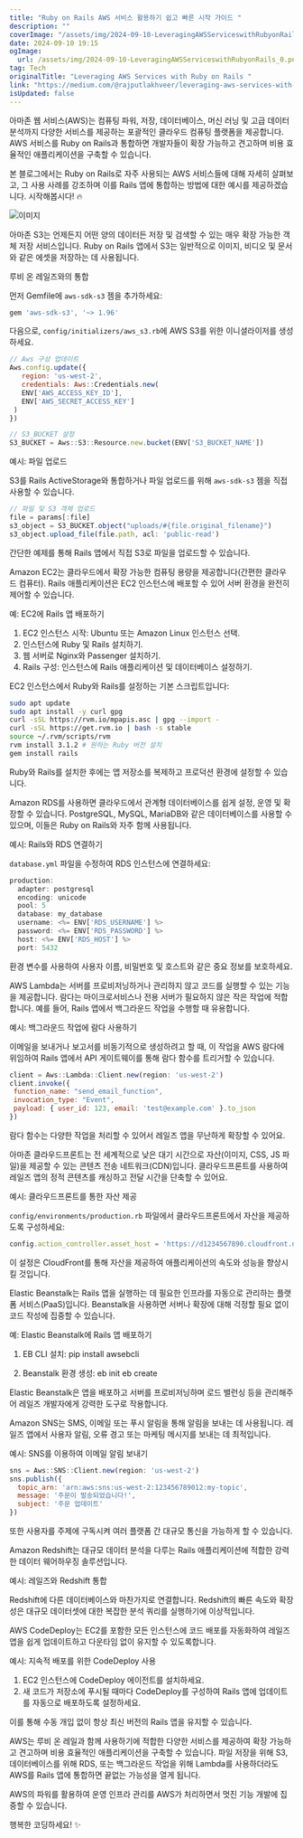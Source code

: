 ```yaml
---
title: "Ruby on Rails AWS 서비스 활용하기 쉽고 빠른 시작 가이드 "
description: ""
coverImage: "/assets/img/2024-09-10-LeveragingAWSServiceswithRubyonRails_0.png"
date: 2024-09-10 19:15
ogImage: 
  url: /assets/img/2024-09-10-LeveragingAWSServiceswithRubyonRails_0.png
tag: Tech
originalTitle: "Leveraging AWS Services with Ruby on Rails "
link: "https://medium.com/@rajputlakhveer/leveraging-aws-services-with-ruby-on-rails-a456897bb378"
isUpdated: false
---
```



아마존 웹 서비스(AWS)는 컴퓨팅 파워, 저장, 데이터베이스, 머신 러닝 및 고급 데이터 분석까지 다양한 서비스를 제공하는 포괄적인 클라우드 컴퓨팅 플랫폼을 제공합니다. AWS 서비스를 Ruby on Rails과 통합하면 개발자들이 확장 가능하고 견고하며 비용 효율적인 애플리케이션을 구축할 수 있습니다.

본 블로그에서는 Ruby on Rails로 자주 사용되는 AWS 서비스들에 대해 자세히 살펴보고, 그 사용 사례를 강조하며 이를 Rails 앱에 통합하는 방법에 대한 예시를 제공하겠습니다. 시작해봅시다! 🔥

![이미지](/assets/img/2024-09-10-LeveragingAWSServiceswithRubyonRails_0.png)

아마존 S3는 언제든지 어떤 양의 데이터든 저장 및 검색할 수 있는 매우 확장 가능한 객체 저장 서비스입니다. Ruby on Rails 앱에서 S3는 일반적으로 이미지, 비디오 및 문서와 같은 에셋을 저장하는 데 사용됩니다.

<div class="content-ad"></div>

루비 온 레일즈와의 통합

먼저 Gemfile에 `aws-sdk-s3` 젬을 추가하세요:

```js
gem 'aws-sdk-s3', '~> 1.96'
```

다음으로, `config/initializers/aws_s3.rb`에 AWS S3를 위한 이니셜라이저를 생성하세요.

<div class="content-ad"></div>

```js
// Aws 구성 업데이트
Aws.config.update({
   region: 'us-west-2',
   credentials: Aws::Credentials.new(
   ENV['AWS_ACCESS_KEY_ID'],
   ENV['AWS_SECRET_ACCESS_KEY']
 )
})

// S3_BUCKET 설정
S3_BUCKET = Aws::S3::Resource.new.bucket(ENV['S3_BUCKET_NAME'])
```

예시: 파일 업로드

S3를 Rails ActiveStorage와 통합하거나 파일 업로드를 위해 `aws-sdk-s3` 젬을 직접 사용할 수 있습니다.

```js
// 파일 및 S3 객체 업로드
file = params[:file]
s3_object = S3_BUCKET.object("uploads/#{file.original_filename}")
s3_object.upload_file(file.path, acl: 'public-read')
```

<div class="content-ad"></div>

간단한 예제를 통해 Rails 앱에서 직접 S3로 파일을 업로드할 수 있습니다.

Amazon EC2는 클라우드에서 확장 가능한 컴퓨팅 용량을 제공합니다(간편한 클라우드 컴퓨터). Rails 애플리케이션은 EC2 인스턴스에 배포할 수 있어 서버 환경을 완전히 제어할 수 있습니다.

예: EC2에 Rails 앱 배포하기

1. EC2 인스턴스 시작: Ubuntu 또는 Amazon Linux 인스턴스 선택.
2. 인스턴스에 Ruby 및 Rails 설치하기.
3. 웹 서버로 Nginx와 Passenger 설치하기.
4. Rails 구성: 인스턴스에 Rails 애플리케이션 및 데이터베이스 설정하기.

<div class="content-ad"></div>

EC2 인스턴스에서 Ruby와 Rails를 설정하는 기본 스크립트입니다:

```bash
sudo apt update
sudo apt install -y curl gpg
curl -sSL https://rvm.io/mpapis.asc | gpg --import -
curl -sSL https://get.rvm.io | bash -s stable
source ~/.rvm/scripts/rvm
rvm install 3.1.2 # 원하는 Ruby 버전 설치
gem install rails
```

Ruby와 Rails를 설치한 후에는 앱 저장소를 복제하고 프로덕션 환경에 설정할 수 있습니다.

Amazon RDS를 사용하면 클라우드에서 관계형 데이터베이스를 쉽게 설정, 운영 및 확장할 수 있습니다. PostgreSQL, MySQL, MariaDB와 같은 데이터베이스를 사용할 수 있으며, 이들은 Ruby on Rails와 자주 함께 사용됩니다.

<div class="content-ad"></div>

예시: Rails와 RDS 연결하기

`database.yml` 파일을 수정하여 RDS 인스턴스에 연결하세요:

```js
production:
  adapter: postgresql
  encoding: unicode
  pool: 5
  database: my_database
  username: <%= ENV['RDS_USERNAME'] %>
  password: <%= ENV['RDS_PASSWORD'] %>
  host: <%= ENV['RDS_HOST'] %>
  port: 5432
```

환경 변수를 사용하여 사용자 이름, 비밀번호 및 호스트와 같은 중요 정보를 보호하세요.

<div class="content-ad"></div>

AWS Lambda는 서버를 프로비저닝하거나 관리하지 않고 코드를 실행할 수 있는 기능을 제공합니다. 람다는 마이크로서비스나 전용 서버가 필요하지 않은 작은 작업에 적합합니다. 예를 들어, Rails 앱에서 백그라운드 작업을 수행할 때 유용합니다.

예시: 백그라운드 작업에 람다 사용하기

이메일을 보내거나 보고서를 비동기적으로 생성하려고 할 때, 이 작업을 AWS 람다에 위임하여 Rails 앱에서 API 게이트웨이를 통해 람다 함수를 트리거할 수 있습니다.

```js
client = Aws::Lambda::Client.new(region: 'us-west-2')
client.invoke({
 function_name: "send_email_function",
 invocation_type: "Event",
 payload: { user_id: 123, email: 'test@example.com' }.to_json
})
```

<div class="content-ad"></div>

람다 함수는 다양한 작업을 처리할 수 있어서 레일즈 앱을 무난하게 확장할 수 있어요.

아마존 클라우드프론트는 전 세계적으로 낮은 대기 시간으로 자산(이미지, CSS, JS 파일)을 제공할 수 있는 콘텐츠 전송 네트워크(CDN)입니다. 클라우드프론트를 사용하여 레일즈 앱의 정적 콘텐츠를 캐싱하고 전달 시간을 단축할 수 있어요.

예시: 클라우드프론트를 통한 자산 제공

`config/environments/production.rb` 파일에서 클라우드프론트에서 자산을 제공하도록 구성하세요:

<div class="content-ad"></div>

```js
config.action_controller.asset_host = 'https://d1234567890.cloudfront.net'
```

이 설정은 CloudFront를 통해 자산을 제공하여 애플리케이션의 속도와 성능을 향상시킬 것입니다.

Elastic Beanstalk는 Rails 앱을 실행하는 데 필요한 인프라를 자동으로 관리하는 플랫폼 서비스(PaaS)입니다. Beanstalk을 사용하면 서버나 확장에 대해 걱정할 필요 없이 코드 작성에 집중할 수 있습니다.

예: Elastic Beanstalk에 Rails 앱 배포하기

<div class="content-ad"></div>

1. EB CLI 설치: pip install awsebcli

2. Beanstalk 환경 생성:
eb init
eb create

Elastic Beanstalk은 앱을 배포하고 서버를 프로비저닝하며 로드 밸런싱 등을 관리해주어 레일즈 개발자에게 강력한 도구로 작용합니다.

Amazon SNS는 SMS, 이메일 또는 푸시 알림을 통해 알림을 보내는 데 사용됩니다. 레일즈 앱에서 사용자 알림, 오류 경고 또는 마케팅 메시지를 보내는 데 최적입니다.

<div class="content-ad"></div>

예시: SNS를 이용하여 이메일 알림 보내기

```js
sns = Aws::SNS::Client.new(region: 'us-west-2')
sns.publish({
  topic_arn: 'arn:aws:sns:us-west-2:123456789012:my-topic',
  message: '주문이 발송되었습니다!',
  subject: '주문 업데이트'
})
```

또한 사용자를 주제에 구독시켜 여러 플랫폼 간 대규모 통신을 가능하게 할 수 있습니다.

Amazon Redshift는 대규모 데이터 분석을 다루는 Rails 애플리케이션에 적합한 강력한 데이터 웨어하우징 솔루션입니다.

<div class="content-ad"></div>

예시: 레일즈와 Redshift 통합

Redshift에 다른 데이터베이스와 마찬가지로 연결합니다. Redshift의 빠른 속도와 확장성은 대규모 데이터셋에 대한 복잡한 분석 쿼리를 실행하기에 이상적입니다.

AWS CodeDeploy는 EC2를 포함한 모든 인스턴스에 코드 배포를 자동화하여 레일즈 앱을 쉽게 업데이트하고 다운타임 없이 유지할 수 있도록합니다.

예시: 지속적 배포를 위한 CodeDeploy 사용

<div class="content-ad"></div>

1. EC2 인스턴스에 CodeDeploy 에이전트를 설치하세요.
2. 새 코드가 저장소에 푸시될 때마다 CodeDeploy를 구성하여 Rails 앱에 업데이트를 자동으로 배포하도록 설정하세요.

이를 통해 수동 개입 없이 항상 최신 버전의 Rails 앱을 유지할 수 있습니다.

AWS는 루비 온 레일과 함께 사용하기에 적합한 다양한 서비스를 제공하여 확장 가능하고 견고하며 비용 효율적인 애플리케이션을 구축할 수 있습니다. 파일 저장을 위해 S3, 데이터베이스를 위해 RDS, 또는 백그라운드 작업을 위해 Lambda를 사용하더라도 AWS를 Rails 앱에 통합하면 끝없는 가능성을 열게 됩니다.

AWS의 파워를 활용하여 운영 인프라 관리를 AWS가 처리하면서 멋진 기능 개발에 집중할 수 있습니다.

<div class="content-ad"></div>

행복한 코딩하세요! ✨